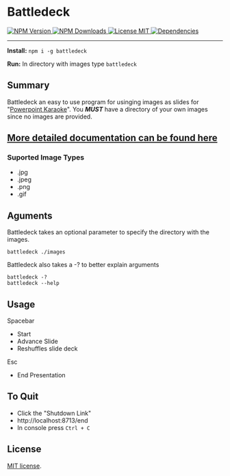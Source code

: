 Battledeck
==========


<a href='https://www.npmjs.com/package/battledeck'>
    <img src='https://img.shields.io/npm/v/battledeck.svg?link=https://www.npmjs.com/package/battledeck&?link=https://www.npmjs.com/package/battledeck' alt='NPM Version' /> 
</a> <a href='https://npm-stat.com/charts.html?package=battledeck'>
    <img src='https://img.shields.io/npm/dt/battledeck.svg' alt='NPM Downloads'/>
</a> <a href='https://opensource.org/licenses/MIT'>
    <img src='https://img.shields.io/npm/l/battledeck.svg' alt='License MIT'/>
</a> <a href='https://david-dm.org/JKerney-HunterIndustries/battledeck'>
    <img src='https://david-dm.org/JKerney-HunterIndustries/battledeck.svg' alt='Dependencies' />
</a>

---

**Install:** `npm i -g battledeck`

**Run:** In directory with images type `battledeck`

## Summary
Battledeck an easy to use program for usinging images as slides for "[Powerpoint Karaoke](https://en.wikipedia.org/wiki/PowerPoint_Karaoke)". You **_MUST_** have a directory of your own images since no images are provided.

## [More detailed documentation can be found here](http://bit.ly/battledeckDocs)

### Suported Image Types
* .jpg
* .jpeg
* .png
* .gif

## Aguments
Battledeck takes an optional parameter to specify the directory with the images.

`battledeck ./images`

Battledeck also takes a -? to better explain arguments

`battledeck -?`<br/>
`battledeck --help`

## Usage
Spacebar 
* Start
* Advance Slide
* Reshuffles slide deck

Esc
* End Presentation

## To Quit

* Click the "Shutdown Link"
* http://localhost:8713/end
* In console press `Ctrl + C`

## License

[MIT license](http://opensource.org/licenses/MIT).